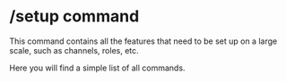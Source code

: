 # /setup command

<p>This command contains all the features that need to be set up on a large scale, such as channels, roles, etc.</p>
<p>Here you will find a simple list of all commands.</p>